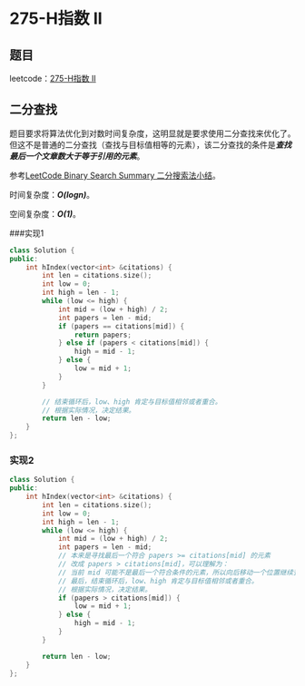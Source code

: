 # 275-H指数 II

## 题目

leetcode：[275-H指数 II](https://leetcode-cn.com/problems/h-index-ii/)

## 二分查找

题目要求将算法优化到对数时间复杂度，这明显就是要求使用二分查找来优化了。但这不是普通的二分查找（查找与目标值相等的元素），该二分查找的条件是***查找最后一个文章数大于等于引用的元素***。

参考[LeetCode Binary Search Summary 二分搜索法小结](https://www.cnblogs.com/grandyang/p/6854825.html)。

时间复杂度：***O(logn)***。

空间复杂度：***O(1)***。

###实现1 

```c++
class Solution {
public:
    int hIndex(vector<int> &citations) {
        int len = citations.size();
        int low = 0;
        int high = len - 1;
        while (low <= high) {
            int mid = (low + high) / 2;
            int papers = len - mid;
            if (papers == citations[mid]) {
                return papers;
            } else if (papers < citations[mid]) {
                high = mid - 1;
            } else {
                low = mid + 1;
            }
        }

        // 结束循环后，low、high 肯定与目标值相邻或者重合。
        // 根据实际情况，决定结果。
        return len - low;
    }
};
```

### 实现2

```c++
class Solution {
public:
    int hIndex(vector<int> &citations) {
        int len = citations.size();
        int low = 0;
        int high = len - 1;
        while (low <= high) {
            int mid = (low + high) / 2;
            int papers = len - mid;
            // 本来是寻找最后一个符合 papers >= citations[mid] 的元素
            // 改成 papers > citations[mid]，可以理解为：
            // 当前 mid 可能不是最后一个符合条件的元素，所以向后移动一个位置继续查找。
            // 最后，结束循环后，low、high 肯定与目标值相邻或者重合。
            // 根据实际情况，决定结果。
            if (papers > citations[mid]) {
                low = mid + 1;
            } else {
                high = mid - 1;
            }
        }

        return len - low;
    }
};
```

